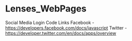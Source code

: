 # Lenses_WebPages

Social Media Login Code Links
    Facebook - https://developers.facebook.com/docs/javascript
    Twitter - https://developer.twitter.com/en/docs/apps/overview
    
